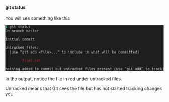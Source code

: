 #### git status

You will see something like this

![git-status](slides/git-workflow/images/git-status-01.png)

In the output, notice the file in red under untracked files.

Untracked means that Git sees the file but has not started tracking changes yet.
